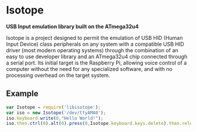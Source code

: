 # Isotope
**USB Input emulation library built on the ATmega32u4**

Isotope is a project designed to permit the emulation of USB HID (Human Input Device) class peripherals on any system with a compatible USB HID driver (most modern operating systems) through the combination of an easy to use developer library and an ATmega32u4 chip connected through a serial port. Its initial target is the Raspberry Pi, allowing voice control of a computer without the need for any specialized software, and with no processing overhead on the target system.

## Example

```javascript
var Isotope = require('libisotope');
var iso = new Isotope('/dev/ttyAMA0');
iso.keyboard.write(0,"Hello World!");
iso.then.ctrl(0).alt(0).press(0,Isotope.keyboard.keys.delete).then.releaseAll;
```
